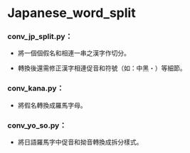 # Japanese_word_split

### conv_jp_split.py：

- 將一個個假名和相連一串之漢字作切分。

- 轉換後還需修正漢字相連促音和符號（如：中黑・）等細節。

### conv_kana.py：

- 將假名轉換成羅馬字母。

### conv_yo_so.py：

- 將日語羅馬字中促音和拗音轉換成拆分樣式。
